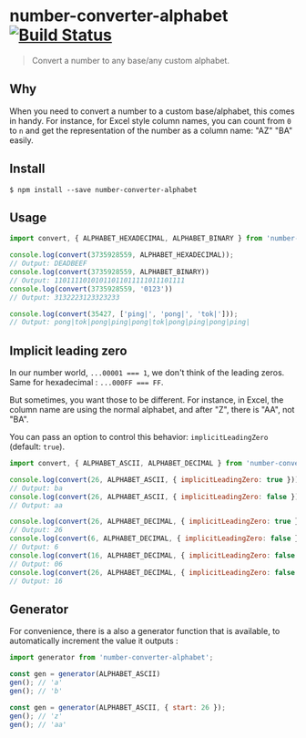 # number-converter-alphabet [![Build Status](https://travis-ci.org/chtefi/number-converter-alphabet.svg)](https://travis-ci.org/chtefi/number-converter-alphabet)
> Convert a number to any base/any custom alphabet.

## Why

When you need to convert a number to a custom base/alphabet, this comes in handy.
For instance, for Excel style column names, you can count from `0` to `n` and
get the representation of the number as a column name: "AZ" "BA" easily.

## Install

```shell
$ npm install --save number-converter-alphabet
```

## Usage

```js
import convert, { ALPHABET_HEXADECIMAL, ALPHABET_BINARY } from 'number-converter-alphabet';

console.log(convert(3735928559, ALPHABET_HEXADECIMAL));
// Output: DEADBEEF
console.log(convert(3735928559, ALPHABET_BINARY))
// Output: 11011110101011011011111011101111
console.log(convert(3735928559, '0123'))
// Output: 3132223123323233

console.log(convert(35427, ['ping|', 'pong|', 'tok|']));
// Output: pong|tok|pong|ping|pong|tok|pong|ping|pong|ping|
```

## Implicit leading zero

In our number world, `...00001 === 1`, we don't think of the leading zeros.
Same for hexadecimal : `...000FF === FF`.

But sometimes, you want those to be different.
For instance, in Excel, the column name are using the normal alphabet, and after
 "Z", there is "AA", not "BA".

You can pass an option to control this behavior: `implicitLeadingZero` (default: 
`true`).

```js
import convert, { ALPHABET_ASCII, ALPHABET_DECIMAL } from 'number-converter-alphabet';

console.log(convert(26, ALPHABET_ASCII, { implicitLeadingZero: true }));
// Output: ba
console.log(convert(26, ALPHABET_ASCII, { implicitLeadingZero: false }));
// Output: aa

console.log(convert(26, ALPHABET_DECIMAL, { implicitLeadingZero: true }));
// Output: 26
console.log(convert(6, ALPHABET_DECIMAL, { implicitLeadingZero: false }));
// Output: 6
console.log(convert(16, ALPHABET_DECIMAL, { implicitLeadingZero: false }));
// Output: 06
console.log(convert(26, ALPHABET_DECIMAL, { implicitLeadingZero: false }));
// Output: 16
```

## Generator

For convenience, there is a also a generator function that is available, to
automatically increment the value it outputs :

```js
import generator from 'number-converter-alphabet';

const gen = generator(ALPHABET_ASCII)
gen(); // 'a'
gen(); // 'b'

const gen = generator(ALPHABET_ASCII, { start: 26 });
gen(); // 'z'
gen(); // 'aa'
```
